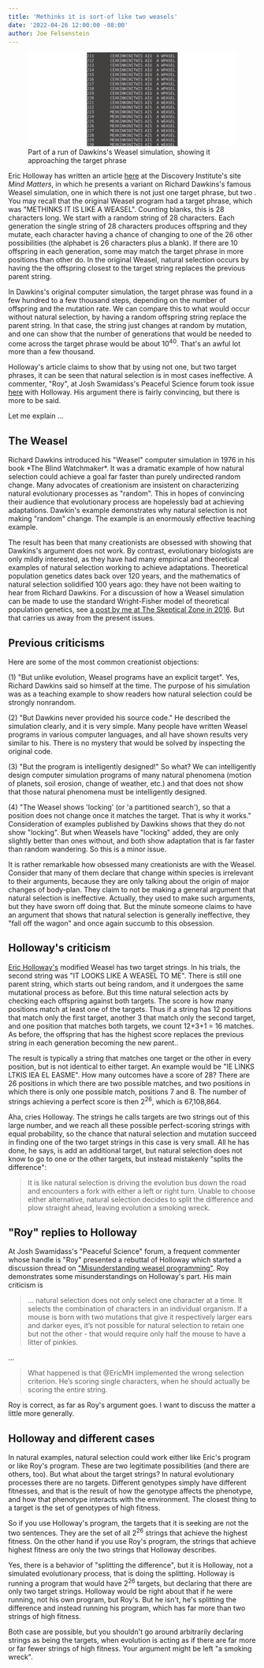 ```yaml
---
title: 'Methinks it is sort-of like two weasels'
date: '2022-04-26 12:00:00 -08:00'
author: Joe Felsenstein
---
```


<figure>
<img src="/uploads/2022/weasel.png" alt="[Weasel results]"/>
<figcaption> Part of a run of Dawkins's Weasel simulation,
showing it approaching the target phrase </figcaption>
</figure>
<p>

Eric Holloway has written an article <a href="https://mindmatters.ai/2022/03/dawkins-dubious-double-weasel-and-the-combinatorial-cataclysm/">here</a> at the Discovery Institute's
 site <em>Mind Matters</em>, in which he presents a variant on Richard
Dawkins's famous Weasel simulation, one in which there is not
just one target phrase, but two .  You may recall that the
original Weasel program had a target phrase, which was "METHINKS
IT IS LIKE A WEASEL".  Counting blanks, this is 28 characters
long.  We start with a random string of 28 characters.  Each
generation the single string of 28 characters produces offspring
and they mutate, each character having a chance of changing to one
of the 26 other possibilities (the alphabet is
26 characters plus a blank).  If there are 10 offspring in each
generation, some may match the target phrase in more positions than other do.
In the original Weasel, natural selection occurs by having the
the offspring closest to the target string
replaces the previous parent string.
<p>
In Dawkins's original computer simulation, the target phrase was
found in a few hundred to a few thousand steps, depending on the
number of offspring and the mutation rate.  We can compare this
to what would occur without natural selection, by having
a random offspring string replace the parent string. 
In that case, the string just changes at random by mutation, and
one can show that the number of generations that would be needed
to come across the target phrase would be about 10<sup>40</sup>.
That's an awful lot more than a few thousand.
<p>
Holloway's article claims to show that by using not one, but two
target phrases, it can be seen that natural selection is in most
cases ineffective.  A commenter, "Roy", at Josh Swamidass's
Peaceful Science forum took issue <a href="https://discourse.peacefulscience.org/t/misunderstanding-weasel-programming/14968">here</a> with Holloway.  His argument
there is fairly convincing, but there is more to be said.
<p>
Let me explain ...

<!--more-->

<h2>The Weasel</h2>
<p>
Richard Dawkins introduced his "Weasel" computer simulation
in 1976 in his book *The Blind Watchmaker*.  It was a dramatic
example of how natural selection could achieve a goal far faster
than purely undirected random change.  Many advocates of
creationism are insistent on characterizing natural evolutionary
processes as "random".  This in hopes of convincing their audience
that evolutionary process are hopelessly bad at achieving
adaptations.  Dawkin's example demonstrates why natural selection
is not making "random" change. The example is an enormously effective
teaching example.
<p>
The result has been that many creationists are obsessed with
showing that Dawkins's argument does not work. By contrast, evolutionary
biologists are only mildly interested, as they have had many
empirical and theoretical examples of natural selection
working to achieve adaptations. Theoretical population genetics
dates back over 120 years, and the mathematics of natural
selection solidified 100 years ago: they have not been
waiting to hear from Richard Dawkins.  For a discussion of
how a Weasel simulation can be made to use the standard
Wright-Fisher model of theoretical population genetics,
see <a href="http://theskepticalzone.com/wp/wright-fisher-and-the-weasel/">a post by me at The Skeptical Zone in 2016</a>.
But that carries us away from the present issues.
<p>
<h2>Previous criticisms</h2>
<p>
Here are some of the most common creationist objections:
<p>
(1) "But unlike evolution, Weasel programs have an explicit
target".  Yes, Richard Dawkins said so himself at the time.  The
purpose of his simulation was as a teaching example to show
readers how natural selection could be strongly nonrandom.
<p>
(2) "But Dawkins never provided his source code."  He described
the simulation clearly, and it is very simple.  Many people have
written Weasel programs in various computer languages, and all
have shown results very similar to his.  There is no mystery that
would be solved by inspecting the original code.
<p>
(3) "But the program is intelligently designed!"  So what?  We can
intelligently design computer simulation programs of many natural
phenomena (motion of planets, soil erosion, change of weather,
etc.) and that does not show that those natural phenomena must be
intelligently designed.
<p>
(4) "The Weasel shows 'locking' (or 'a partitioned search'), so that a position does not change
once it matches the target.  That is why it works."
Consideration of examples published by Dawkins shows that they
do not show "locking".  But when Weasels have "locking" added, they
 are only slightly better than ones without, and both show adaptation that
is far faster than random wandering.  So this is a minor issue.
<p>
It is rather remarkable how obsessed many creationists are with
the Weasel.  Consider that many of them declare that change within
species is irrelevant to their arguments, because they are only
talking about the origin of major changes of body-plan.  They 
claim to not be making a general argument that natural selection is
ineffective.   Actually, they used to make such arguments, but
they have sworn off doing that.  But the minute someone claims to have an argument that
shows that natural selection is generally ineffective, they "fall off the
wagon" and once again succumb to this obsession.
<p>
<h2>Holloway's criticism</h2>
<p>
<a href="https://mindmatters.ai/2022/03/dawkins-dubious-double-weasel-and-the-combinatorial-cataclysm/">Eric Holloway's</a> 
modified Weasel has two target strings.  In his
trials, the second string was "IT LOOKS LIKE A WEASEL TO ME".  There
is still one parent string, which starts out being random, and it undergoes
the same mutational process as before.  But this time natural selection
acts by checking each offspring against both targets.  The score
is how many positions match at least one of the targets.  Thus if
a string has 12 positions that match only the first target, another 3
that match only the second target, and one position that matches
both targets, we count 12+3+1 = 16 matches. As before, the offspring
that has the highest score replaces the previous string in each
generation becoming the new parent.. 
<p>
The result is typically a string that matches one target or the other
in every position, but is not identical to either target.  An example
would be "IE LINKS LTKIS  IEA EL EASME".  How many outcomes have a
score of 28?  There are 26 positions in which there are two possible
matches, and two positions in which there is only one possible match,
positions 7 and 8.  The number of strings achieving a perfect score
is then 2<sup>26</sup>, which is 67,108,864.  
<p>
Aha, cries Holloway.  The strings he calls targets are two strings out of this large number,
and we reach all these possible perfect-scoring strings with equal
probability, so the chance that natural selection and mutation succeed in 
finding one of the two target strings in this case is very small.
All he has done, he says, is add
an additional target, but natural selection does not know to go
to one or the other targets, but instead mistakenly "splits the
difference":
<blockquote>
It is like natural selection is driving the evolution bus down the road and encounters a fork with either a left or right turn. Unable to choose either alternative, natural selection decides to split the difference and plow straight ahead, leaving evolution a smoking wreck.
</blockquote>
<p>
<h2>"Roy" replies to Holloway</h2>
<p>
At Josh Swamidass's "Peaceful Science" forum, a frequent commenter
whose handle is "Roy" presented a rebuttal of Holloway which started
a discussion thread on <a href="https://discourse.peacefulscience.org/t/misunderstanding-weasel-programming/14968">"Misunderstanding weasel programming"</a>.
Roy demonstrates some misunderstandings on Holloway's part.  His main
criticism is 
<blockquote>
... natural selection does not only select one character at a time. It selects the combination of characters in an individual
organism. If a mouse is born with two mutations that give it respectively larger ears and darker eyes, it’s not possible for
natural selection to retain one but not the other - that would require only half the mouse to have a litter of pinkies.
</blockquote>
...
<blockquote>
What happened is that @EricMH implemented the wrong selection criterion. He’s scoring single characters, when he should actually be
scoring the entire string.
</blockquote>

Roy is correct, as far as Roy's argument goes.  I want to discuss the matter a little more generally.
<p>
<h2>Holloway and different cases</h2>
<p>
In natural examples, natural selection could work either like Eric's program or like
Roy's program.  These are two legitimate possibilities (and there are others, too).
But what about the target strings?  In natural evolutionary processes there are no
targets.  Different genotypes simply have different fitnesses, and that is the
result of how the genotype affects the phenotype, and how that phenotype
interacts with the environment.   The closest thing to a target is the set
of genotypes of high fitness.
<p>
So if you use Holloway's program, the targets that it is seeking are not the two
sentences.  They are the set of all 2<sup>26</sup> strings that achieve the highest
fitness.   On the other hand if you use Roy's program, the strings that
achieve highest fitness are only the two strings that Holloway describes.
<p>
Yes, there is a behavior of "splitting the difference", but it is Holloway, not
a simulated evolutionary process, that is doing the splitting.  Holloway is 
running a program that would have 2<sup>26</sup> targets, but declaring that there are
only two target strings.  Holloway would be right about that if he were
running, not his own program, but Roy's.  But he isn't, he's splitting the
difference and instead running his program, which has far more than two
strings of high fitness.
<p>
Both case are possible, but you shouldn't go around arbitrarily declaring
strings as being the targets, when evolution is acting as if there are
far more or far fewer strings of high fitness.  Your argument might be left
"a smoking wreck".
